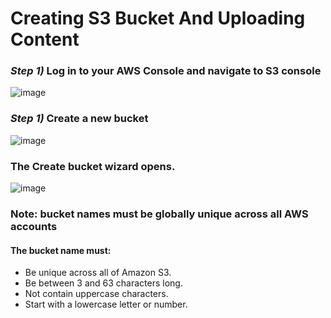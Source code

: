 # Creating S3 Bucket And Uploading Content

### *Step 1)* Log in to your AWS Console and navigate to S3 console

![image](https://user-images.githubusercontent.com/61830624/86466016-216d1480-bd33-11ea-9010-df5ac2ed364b.png)

### *Step 1)* Create a new bucket 

![image](https://user-images.githubusercontent.com/61830624/86466127-63965600-bd33-11ea-9a76-537ffeb80ddc.png)

### The Create bucket wizard opens.
![image](https://user-images.githubusercontent.com/61830624/86466554-1cf52b80-bd34-11ea-8857-0b31e9bfe7bc.png)

### Note: bucket names must be globally unique across all AWS accounts
#### The bucket name must:
* Be unique across all of Amazon S3.
* Be between 3 and 63 characters long.
* Not contain uppercase characters.
* Start with a lowercase letter or number.

